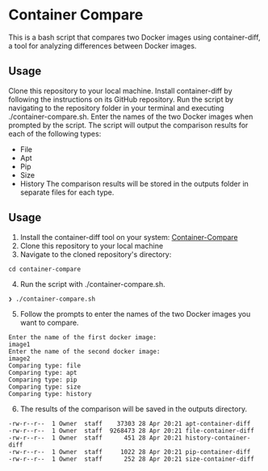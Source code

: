 # Container Compare
This is a bash script that compares two Docker images using container-diff, a tool for analyzing differences between Docker images.

## Usage
Clone this repository to your local machine.
Install container-diff by following the instructions on its GitHub repository.
Run the script by navigating to the repository folder in your terminal and executing ./container-compare.sh.
Enter the names of the two Docker images when prompted by the script.
The script will output the comparison results for each of the following types:

- File
- Apt
- Pip
- Size
- History
The comparison results will be stored in the outputs folder in separate files for each type.

## Usage
1. Install the container-diff tool on your system: [Container-Compare](https://github.com/GoogleContainerTools/container-diff)
2. Clone this repository to your local machine
3. Navigate to the cloned repository's directory: 

```
cd container-compare
```

4. Run the script with ./container-compare.sh.
```
❯ ./container-compare.sh

```
5. Follow the prompts to enter the names of the two Docker images you want to compare.
```
Enter the name of the first docker image:
image1
Enter the name of the second docker image:
image2
Comparing type: file
Comparing type: apt
Comparing type: pip
Comparing type: size
Comparing type: history
```
6. The results of the comparison will be saved in the outputs directory.

```
-rw-r--r--  1 Owner  staff    37303 28 Apr 20:21 apt-container-diff
-rw-r--r--  1 Owner  staff  9268473 28 Apr 20:21 file-container-diff
-rw-r--r--  1 Owner  staff      451 28 Apr 20:21 history-container-diff
-rw-r--r--  1 Owner  staff     1022 28 Apr 20:21 pip-container-diff
-rw-r--r--  1 Owner  staff      252 28 Apr 20:21 size-container-diff
```